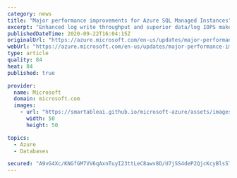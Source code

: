 ```yaml
---
category: news
title: "Major performance improvements for Azure SQL Managed Instances"
excerpt: "Enhanced log write throughput and superior data/log IOPS make Azure SQL Managed Instances even more appealing for migration."
publishedDateTime: 2020-09-22T16:04:15Z
originalUrl: "https://azure.microsoft.com/en-us/updates/major-performance-improvements-for-azure-sql-managed-instances/"
webUrl: "https://azure.microsoft.com/en-us/updates/major-performance-improvements-for-azure-sql-managed-instances/"
type: article
quality: 84
heat: 84
published: true

provider:
  name: Microsoft
  domain: microsoft.com
  images:
    - url: "https://smartableai.github.io/microsoft-azure/assets/images/organizations/microsoft.com-50x50.jpg"
      width: 50
      height: 50

topics:
  - Azure
  - Databases

secured: "A9vG4Xc/KNGfGM7VV6qAxnTuyI23ttLeC8awv8D/U7jSS4deP2QjcKcyBlsSTUcq5N2LvIBzLPsScHjo4CaPSjPvhCnbfmtLHvGfUzaQ8X/Prc5ppnamkHJSaxulpOdqH9D2mTj2sx4FxFYFxWIlggMh6vTrsLNHma6z+dX3z1OBwLcGiqUXGlGZPmFFxjSbphEd2sXzVoY2RDNsa3Po2GzGU3iuJqkvmZCGXKHow2pefvkXkTdQWGOiaFBaGxpp7U87HKw8yOq1i5hDln4f91NQ1Ct6xmS9ZYWlx/v5I/TJlfr3RBSejc9LlZdR5NgFlZGnvFqrdiQD8yu1g4LGsdJlJBoWBkmx3/kzXeT4gfU=;R66qq/lGmiOzSO1vu+fI+Q=="
---
```


